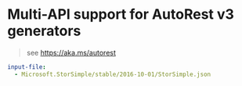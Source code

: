 # Multi-API support for AutoRest v3 generators

> see https://aka.ms/autorest

``` yaml $(enable-multi-api)
input-file:
  - Microsoft.StorSimple/stable/2016-10-01/StorSimple.json
```
